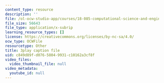 ```yaml
---
content_type: resource
description: ''
file: /ol-ocw-studio-app/courses/18-085-computational-science-and-engineering-i-fall-2008/c849d89fd07658049931c10162a3cf8f_pN7zitwRq58.vtt
file_size: 56643
file_type: application/x-subrip
learning_resource_types: []
license: https://creativecommons.org/licenses/by-nc-sa/4.0/
ocw_type: OCWFile
resourcetype: Other
title: 3play caption file
uid: c849d89f-d076-5804-9931-c10162a3cf8f
video_files:
  video_thumbnail_file: null
video_metadata:
  youtube_id: null
---
```

